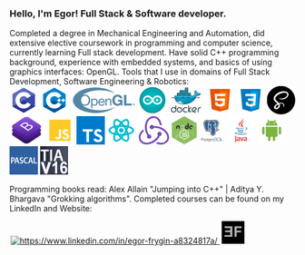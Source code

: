 ### Hello, I'm Egor! Full Stack & Software developer.
Completed a degree in Mechanical Engineering and Automation, did extensive elective coursework in programming and computer science, currently learning Full stack development. Have solid C++ programming background, experience with embedded systems, and basics of using graphics interfaces: OpenGL. Tools that I use in domains of Full Stack Development, Software Engineering & Robotics:
<br>
![C](images/c.png)
![C++](images/cpp.png)
![OpenGL](images/opengl.png)
![Arduino](images/arduino.png)
![Docker](images/docker.png)
![HTML5](images/html.png)
![CSS3](images/css.png)
![SASS](images/sass.png)
![Bootstrap](images/bootstrap.png)
![JavaScript](images/js.png)
![TypeSctipt](images/ts.png)
![React.js](images/react.png)
![Redux.js](images/redux.png)
![Node.js](images/node.png)
![PostgreSQL](images/sql.png)
![Java](images/java.png)
![Android](images/android.png)
![Pascal](images/pascal.png)
![TIA Portal](images/tiaportal.png)
<br>

Programming books read: Alex Allain "Jumping into C++" | Aditya Y. Bhargava "Grokking algorithms". Completed courses can be found on my LinkedIn and Website:
<p align="left">
    <a href="https://www.linkedin.com/in/egor-frygin-a8324817a/" target="_blank"  style = "padding:2px">
        <img height="40px" src="https://raw.githubusercontent.com/rahuldkjain/github-profile-readme-generator/master/src/images/icons/Social/linked-in-alt.svg" alt="https://www.linkedin.com/in/egor-frygin-a8324817a/"/>
    </a>
    <a href="https://homykaze.github.io/index.html" target="_blank" style = "padding:2px">
        <img src="images/logo.jpg" height="40px"/>
    </a>
</p>
